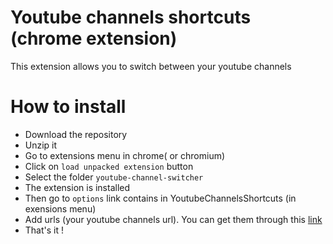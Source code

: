 # Youtube channels shortcuts (chrome extension)
This extension allows you to switch between your youtube channels

# How to install

- Download the repository
- Unzip it
- Go to extensions menu in chrome( or chromium)
- Click on `load unpacked extension` button
- Select the folder `youtube-channel-switcher`
- The extension is installed
- Then go to `options` link contains in YoutubeChannelsShortcuts (in exensions menu)
- Add urls (your youtube channels url). You can get them through this [link](https://www.youtube.com/channel_switcher?)
- That's it !

